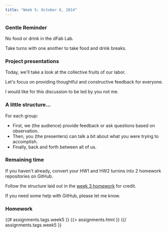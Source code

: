```yaml
---
title: "Week 5: October 6, 2014"
---
```


### Gentle Reminder

No food or drink in the dFab Lab.

Take turns with one another to take food and drink breaks.

### Project presentations

Today, we'll take a look at the collective fruits of our labor.

Let's focus on providing thoughtful and constructive feedback for everyone.

I would like for this discussion to be led by you not me.

### A little structure...

For each group:

* First, we (the audience) provide feedback or ask questions based on observation.
* Then, you (the presenters) can talk a bit about what you were trying to accomplish.
* Finally, back and forth between all of us.

### Remaining time

If you haven't already, convert your HW1 and HW2 turnins into 2 homework repositories on GitHub.

Follow the structure laid out in the [week 3 homework]({{urls.base_path}}weeks/03#toc_11) for credit.

If you need some help with GitHub, please let me know.

### Homework

{{# assignments.tags.week5 }}
{{> assignments.html }}
{{/ assignments.tags.week5 }}
